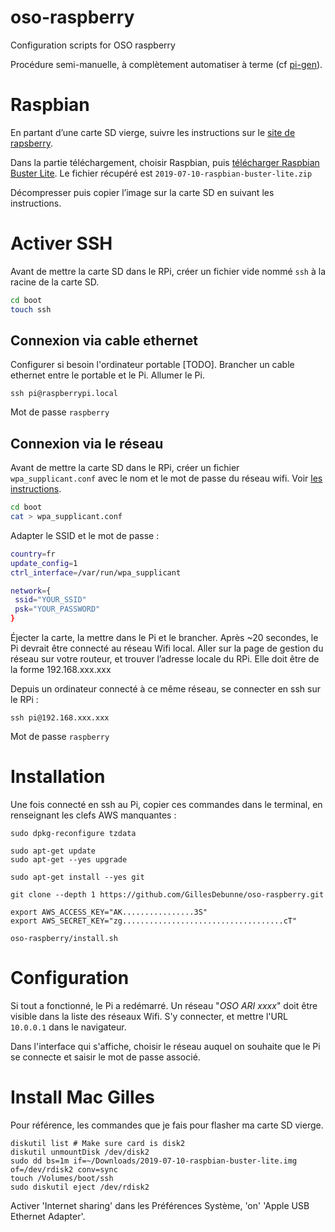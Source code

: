 # oso-raspberry

Configuration scripts for OSO raspberry

Procédure semi-manuelle, à complètement automatiser à terme (cf [pi-gen](https://github.com/RPi-Distro/pi-gen)).

# Raspbian

En partant d’une carte SD vierge, suivre les instructions sur le [site de rapsberry](https://www.raspberrypi.org/documentation/installation/installing-images/README.md).

Dans la partie téléchargement, choisir Raspbian, puis [télécharger Raspbian Buster Lite](https://www.raspberrypi.org/downloads/raspbian/). Le fichier récupéré est `2019-07-10-raspbian-buster-lite.zip`

Décompresser puis copier l’image sur la carte SD en suivant les instructions.

# Activer SSH

Avant de mettre la carte SD dans le RPi, créer un fichier vide nommé `ssh` à la racine de la carte SD.

```bash
cd boot
touch ssh
```

## Connexion via cable ethernet

Configurer si besoin l'ordinateur portable [TODO]. Brancher un cable ethernet entre le portable et le Pi. Allumer le Pi.

```
ssh pi@raspberrypi.local
```

Mot de passe `raspberry`

## Connexion via le réseau

Avant de mettre la carte SD dans le RPi, créer un fichier `wpa_supplicant.conf` avec le nom et le mot de passe du réseau wifi. Voir [les instructions](https://www.raspberrypi.org/documentation/configuration/wireless/headless.md).

```bash
cd boot
cat > wpa_supplicant.conf
```

Adapter le SSID et le mot de passe :

```bash
country=fr
update_config=1
ctrl_interface=/var/run/wpa_supplicant

network={
 ssid="YOUR_SSID"
 psk="YOUR_PASSWORD"
}
```

Éjecter la carte, la mettre dans le Pi et le brancher. Après ~20 secondes, le Pi devrait être connecté au réseau Wifi local. Aller sur la page de gestion du réseau sur votre routeur, et trouver l’adresse locale du RPi. Elle doit être de la forme 192.168.xxx.xxx

Depuis un ordinateur connecté à ce même réseau, se connecter en ssh sur le RPi :

`ssh pi@192.168.xxx.xxx`

Mot de passe `raspberry`

# Installation

Une fois connecté en ssh au Pi, copier ces commandes dans le terminal, en renseignant les clefs AWS manquantes :

```
sudo dpkg-reconfigure tzdata

sudo apt-get update
sudo apt-get --yes upgrade

sudo apt-get install --yes git

git clone --depth 1 https://github.com/GillesDebunne/oso-raspberry.git

export AWS_ACCESS_KEY="AK................3S"
export AWS_SECRET_KEY="zg....................................cT"

oso-raspberry/install.sh
```

# Configuration

Si tout a fonctionné, le Pi a redémarré. Un réseau "_OSO ARI xxxx_" doit être visible dans la liste des réseaux Wifi. S'y connecter, et mettre l'URL `10.0.0.1` dans le navigateur.

Dans l'interface qui s'affiche, choisir le réseau auquel on souhaite que le Pi se connecte et saisir le mot de passe associé.

# Install Mac Gilles

Pour référence, les commandes que je fais pour flasher ma carte SD vierge.

```
diskutil list # Make sure card is disk2
diskutil unmountDisk /dev/disk2
sudo dd bs=1m if=~/Downloads/2019-07-10-raspbian-buster-lite.img of=/dev/rdisk2 conv=sync
touch /Volumes/boot/ssh
sudo diskutil eject /dev/rdisk2
```

Activer 'Internet sharing' dans les Préférences Système, 'on' 'Apple USB Ethernet Adapter'.
